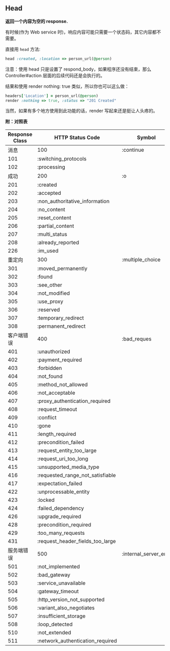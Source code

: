 ## Head

**返回一个内容为空的 response.**

有时候(作为 Web service 时)，响应内容可能只需要一个状态码，其它内容都不需要。

直接用 `head` 方法:

```ruby
head :created, :location => person_url(@person)
```

注意：使用 head 只是设置了 respond_body，如果程序还没有结束，那么 Controller#action 层面的后续代码还是会执行的。

结果和使用 render nothing: true 类似，所以你也可以这么做：

```ruby
headers['Location'] = person_url(@person)
render :nothing => true, :status => "201 Created"
```

当然，如果有多个地方使用到此功能的话，render 写起来还是挺让人头疼的。

**附：对照表**

Response Class | HTTP Status Code |  Symbol 
--|--|--
 消息 |  100|  :continue
|101 | :switching_protocols 
|102 | :processing 
 成功 |  200 | :o
|201 | :created 
 |202 |  :accepted 
 |203 |  :non_authoritative_information 
 |204 |  :no_content 
 |205 |  :reset_content 
 |206 |  :partial_content 
 |207 |  :multi_status 
 |208 |  :already_reported 
 |226 |  :im_used 
 重定向 | 300 | :multiple_choice
 |301 |  :moved_permanently 
 |302 |  :found 
 |303 |  :see_other 
 |304 |  :not_modified 
 |305 |  :use_proxy 
 |306 |  :reserved 
 |307 |  :temporary_redirect 
 |308 |  :permanent_redirect 
 客户端错误 | 400 | :bad_reques
|401 | :unauthorized 
|402 | :payment_required 
|403 | :forbidden 
|404 | :not_found 
|405 | :method_not_allowed 
|406 | :not_acceptable 
|407 | :proxy_authentication_required 
|408 | :request_timeout 
|409 | :conflict 
|410 | :gone 
|411 | :length_required 
|412 | :precondition_failed 
|413 | :request_entity_too_large 
|414 | :request_uri_too_long 
|415 | :unsupported_media_type 
|416 | :requested_range_not_satisfiable 
|417 | :expectation_failed 
|422 | :unprocessable_entity 
|423 | :locked 
|424 | :failed_dependency 
|426 | :upgrade_required 
|428 | :precondition_required 
|429 | :too_many_requests 
|431 | :request_header_fields_too_large 
 服务端错误 | 500  | :internal_server_erro
|501 | :not_implemented 
|502 | :bad_gateway 
|503 | :service_unavailable 
|504 | :gateway_timeout 
|505 | :http_version_not_supported 
|506 | :variant_also_negotiates 
|507 | :insufficient_storage 
|508 | :loop_detected 
|510 | :not_extended 
|511 | :network_authentication_required 
